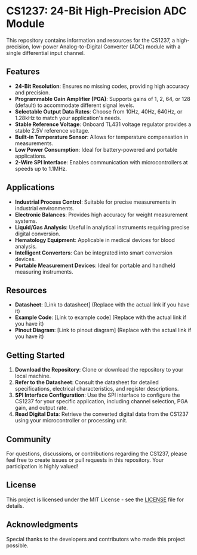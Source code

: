 # CS1237: 24-Bit High-Precision ADC Module

This repository contains information and resources for the CS1237, a high-precision, low-power Analog-to-Digital Converter (ADC) module with a single differential input channel.

## Features

- **24-Bit Resolution**: Ensures no missing codes, providing high accuracy and precision.
- **Programmable Gain Amplifier (PGA)**: Supports gains of 1, 2, 64, or 128 (default) to accommodate different signal levels.
- **Selectable Output Data Rates**: Choose from 10Hz, 40Hz, 640Hz, or 1.28kHz to match your application's needs.
- **Stable Reference Voltage**: Onboard TL431 voltage regulator provides a stable 2.5V reference voltage.
- **Built-in Temperature Sensor**: Allows for temperature compensation in measurements.
- **Low Power Consumption**: Ideal for battery-powered and portable applications.
- **2-Wire SPI Interface**: Enables communication with microcontrollers at speeds up to 1.1MHz.

## Applications

- **Industrial Process Control**: Suitable for precise measurements in industrial environments.
- **Electronic Balances**: Provides high accuracy for weight measurement systems.
- **Liquid/Gas Analysis**: Useful in analytical instruments requiring precise digital conversion.
- **Hematology Equipment**: Applicable in medical devices for blood analysis.
- **Intelligent Converters**: Can be integrated into smart conversion devices.
- **Portable Measurement Devices**: Ideal for portable and handheld measuring instruments.

## Resources

- **Datasheet**: [Link to datasheet] (Replace with the actual link if you have it)
- **Example Code**: [Link to example code] (Replace with the actual link if you have it)
- **Pinout Diagram**: [Link to pinout diagram] (Replace with the actual link if you have it)

## Getting Started

1. **Download the Repository**: Clone or download the repository to your local machine.
2. **Refer to the Datasheet**: Consult the datasheet for detailed specifications, electrical characteristics, and register descriptions.
3. **SPI Interface Configuration**: Use the SPI interface to configure the CS1237 for your specific application, including channel selection, PGA gain, and output rate.
4. **Read Digital Data**: Retrieve the converted digital data from the CS1237 using your microcontroller or processing unit.

## Community

For questions, discussions, or contributions regarding the CS1237, please feel free to create issues or pull requests in this repository. Your participation is highly valued!

## License

This project is licensed under the MIT License - see the [LICENSE](LICENSE) file for details.

## Acknowledgments

Special thanks to the developers and contributors who made this project possible.


